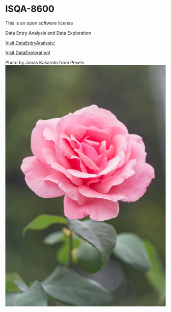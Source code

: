 # ISQA-8600
This is an open software license

Data Entry Analysis and Data Exploration 

[Visit DataEntryAnalysis!](www.github.com)

[Visit DataExploration!](www.github.com)

Photo by Jonas Kakaroto from Pexels
![Jonas Kakaroto](pexels-jonas-kakaroto-736230.jpg)
